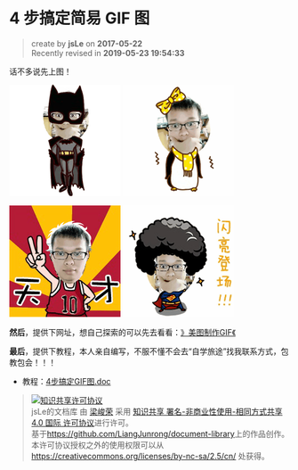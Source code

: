 4 步搞定简易 GIF 图
===

> create by **jsLe** on **2017-05-22**  
> Recently revised in **2019-05-23 19:54:33**

话不多说先上图！

![图](./resource/12-1.gif)
![图](./resource/12-2.gif)

![图](./resource/12-3.gif)
![图](./resource/12-4.gif)

**然后**，提供下网址，想自己探索的可以先去看看：[》美图制作GIF《](http://xiuxiu.web.meitu.com/main.html)

**最后**，提供下教程，本人亲自编写，不服不懂不会去“自学旅途”找我联系方式，包教包会！！！  

* 教程：[4步搞定GIF图.doc](./resource/4步搞定GIF图.doc)

> <a rel="license" href="http://creativecommons.org/licenses/by-nc-sa/4.0/"><img alt="知识共享许可协议" style="border-width:0" src="https://i.creativecommons.org/l/by-nc-sa/4.0/88x31.png" /></a><br /><span xmlns:dct="http://purl.org/dc/terms/" property="dct:title">jsLe的文档库</span> 由 <a xmlns:cc="http://creativecommons.org/ns#" href="https://github.com/LiangJunrong/document-library" property="cc:attributionName" rel="cc:attributionURL">梁峻荣</a> 采用 <a rel="license" href="http://creativecommons.org/licenses/by-nc-sa/4.0/">知识共享 署名-非商业性使用-相同方式共享 4.0 国际 许可协议</a>进行许可。<br />基于<a xmlns:dct="http://purl.org/dc/terms/" href="https://github.com/LiangJunrong/document-library" rel="dct:source">https://github.com/LiangJunrong/document-library</a>上的作品创作。<br />本许可协议授权之外的使用权限可以从 <a xmlns:cc="http://creativecommons.org/ns#" href="https://creativecommons.org/licenses/by-nc-sa/2.5/cn/" rel="cc:morePermissions">https://creativecommons.org/licenses/by-nc-sa/2.5/cn/</a> 处获得。